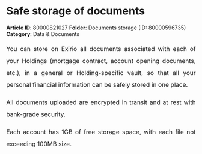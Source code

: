 # Safe storage of documents

**Article ID**: 80000821027
**Folder**: Documents storage (ID: 80000596735)
**Category**: Data & Documents

<p style="box-sizing: border-box; margin-bottom: 0px; margin-left: 0in; font-size: 15px; line-height: 30px; word-break: normal; overflow-wrap: break-word; text-align: justify;"><span dir="ltr" style="box-sizing: border-box; font-size: 16px; line-height: 32px;">You can store on Exirio all documents associated with each of your Holdings (mortgage contract, account opening documents, etc.), in a general or Holding-specific vault, so that all your personal financial information can be safely stored in one place. </span></p><p style="box-sizing: border-box; margin-bottom: 0px; margin-left: 0in; font-size: 15px; line-height: 30px; word-break: normal; overflow-wrap: break-word; text-align: justify;"><span dir="ltr" style="box-sizing: border-box; font-size: 16px; line-height: 32px;">All documents uploaded are encrypted in transit and at rest with bank-grade security. </span></p><p style="box-sizing: border-box; margin-bottom: 0px; margin-left: 0in; font-size: 15px; line-height: 30px; word-break: normal; overflow-wrap: break-word; text-align: justify;"><span dir="ltr" style="box-sizing: border-box; font-size: 16px; line-height: 32px;">Each account has 1GB of free storage space, with each file not exceeding 100MB size.</span></p>